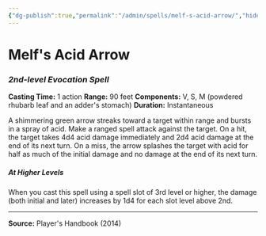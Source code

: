 ```yaml
---
{"dg-publish":true,"permalink":"/admin/spells/melf-s-acid-arrow/","hide":true,"updated":"2025-08-11T11:53:30.979+01:00"}
---
```


# Melf's Acid Arrow
### *2nd-level Evocation Spell*
**Casting Time:** 1 action
**Range:** 90 feet
**Components:** V, S, M (powdered rhubarb leaf and an adder's stomach)
**Duration:** Instantaneous

A shimmering green arrow streaks toward a target within range and bursts in a spray of acid. Make a ranged spell attack against the target. On a hit, the target takes 4d4 acid damage immediately and 2d4 acid damage at the end of its next turn. On a miss, the arrow splashes the target with acid for half as much of the initial damage and no damage at the end of its next turn.

##### At Higher Levels
When you cast this spell using a spell slot of 3rd level or higher, the damage (both initial and later) increases by 1d4 for each slot level above 2nd.

---
**Source:** Player's Handbook (2014)